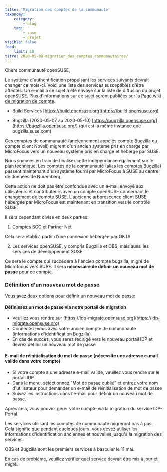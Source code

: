 ```yaml
---
title: 'Migration des comptes de la communauté'
taxonomy:
    category:
        - blog
    tag:
        - suse
        - projet
visible: false
feed:
    limit: 10
titre: 2020-05-09-migration_des_comptes_communautaires/
---
```


Chère communauté openSUSE,

Le système d'authentification propulsant les services suivants devrait changer ce mois-ci. Voici une liste des services susceptibles d'être affectés. Un e-mail à ce sujet a été envoyé sur la liste de diffusion du projet openSUSE. Plus d'informations sur ce sujet seront publiées sur la [Page wiki de migration de compte](https://en.opensuse.org/openSUSE:Account_Migration).

* Build Services [https://build.opensuse.org](https://build.opensuse.org)

* Bugzilla (2020-05-07 au 2020-05-10) [https://bugzilla.opensuse.org/](https://bugzilla.opensuse.org/) (qui est la même instance que bugzilla.suse.com)

Ces comptes de communauté (anciennement appelés compte Bugzilla ou compte client Novell) migrent d'un ancien système pris en charge par MicroFocus vers un nouveau système pris en charge et hébergé par SUSE.

Nous sommes en train de finaliser cette indépendance également sur le plan technique. Les comptes de la communauté (alias les comptes Bugzilla) passent maintenant d'un système fourni par MicroFocus à SUSE au centre de données de Nuremberg.

Cette action ne doit pas être confondue avec un e-mail envoyé aux utilisateurs et contributeurs avec un compte openSUSE concernant le changement de compte SUSE. L'ancienne arborescence client SUSE hébergée par MicroFocus est maintenant en transition vers le contrôle SUSE.

Il sera cependant divisé en deux parties:

1. Comptes SCC et Partner Net

Cela sera établi à partir d'une connexion hébergée par OKTA.

2. Les services openSUSE, y compris Bugzilla et OBS, mais aussi les services de développement SUSE.

Ce sera le compte qui succédera à l'ancien compte bugzilla, migré de Microfocus vers SUSE.
Il sera **nécessaire de définir un nouveau mot de passe** pour ce compte.

### Définition d'un nouveau mot de passe

Vous avez deux options pour définir un nouveau mot de passe:

#### Définissez un mot de passe via notre portail de migration

* Veuillez vous rendre sur [https://idp-migrate.opensuse.org](https://idp-migrate.opensuse.org)
* Connectez-vous avec votre ancien compte de communauté (informations d'identification Bugzilla)
* En cas de succès, vous serez redirigé vers le nouveau portail IDP et devrez définir un nouveau mot de passe

#### E-mail de réinitialisation du mot de passe (nécessite une adresse e-mail valide dans votre compte)

* Si votre compte a une adresse e-mail valide, veuillez vous rendre sur le portail IDP
* Dans le menu, sélectionnez "Mot de passe oublié" et entrez votre nom d'utilisateur pour demander un e-mail de réinitialisation de mot de passe
* Suivez les instructions dans l'e-mail pour définir un nouveau mot de passe.

Après cela, vous pouvez gérer votre compte via la migration du service IDP-Portal.

Les services utilisant les comptes de communauté migreront pas à pas. Cela signifie que pendant quelques jours, vous devez utiliser les informations d'identification anciennes et nouvelles jusqu'à la migration des services.

OBS et Bugzilla sont les premiers services à basculer le 11 mai.

En cas de problème, veuillez vérifier quel service devrait être mis à jour et migré.


